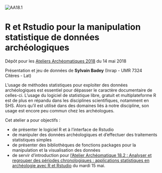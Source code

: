![AA18.1](http://isa.univ-tours.fr/IMG/gif/-4.gif)
# R et Rstudio pour la manipulation statistique de données archéologiques

Dépôt pour les [Ateliers Archéomatiques 2018](http://isa.univ-tours.fr/spip.php?article373) du 14 mai 2018

Présentation et jeu de données de **Sylvain Badey** (Inrap - UMR 7324 Citères - Lat)

L’usage de méthodes statistiques pour exploiter des données archéologiques est essentiel pour dépasser le caractère documentaire de celles-ci. L’usage du logiciel de statistique libre, gratuit et multiplateforme R est de plus en répandu dans les disciplines scientifiques, notamment en SHS. Alors qu’il est utilisé dans des domaines liés à notre discipline, son usage est encore peu commun chez les archéologues.

Cet atelier a pour objectifs :

* de présenter le logiciel R et à l’interface de Rstudio
* de manipuler des données archéologiques et d’effectuer des traitements statistiques simples
* de présenter des bibliothèques de fonctions packages pour la manipulation et la visualisation des données
* de servir d’introduction pour [l’Atelier Archéomatique 18.2 : Analyser et regrouper des périodes chronologiques : applications statistiques en archéologie avec R et Rstudio](http://isa.univ-tours.fr/spip.php?article374) du mardi 15 mai.
